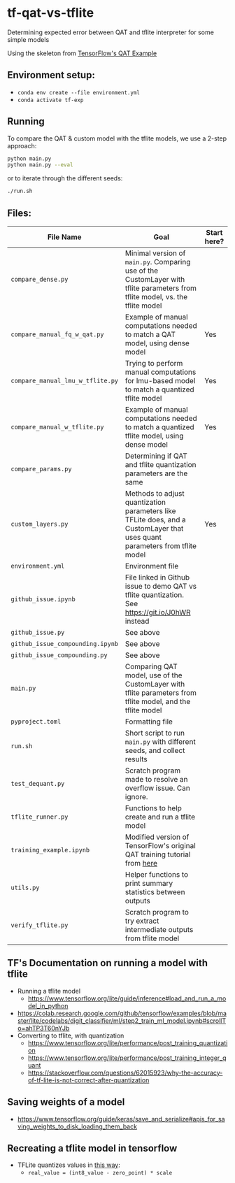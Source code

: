 # tf-qat-vs-tflite
Determining expected error between QAT and tflite interpreter for some simple models

Using the skeleton from [TensorFlow's QAT Example](https://www.tensorflow.org/model_optimization/guide/quantization/training_example)

## Environment setup:
- `conda env create --file environment.yml`
- `conda activate tf-exp`

## Running

To compare the QAT & custom model with the tflite models, we use a 2-step approach:
```bash
python main.py
python main.py --eval
```

or to iterate through the different seeds:

```bash
./run.sh
```

## Files:

| File Name                        | Goal                                                                                                                                                           | Start here? |
|----------------------------------|----------------------------------------------------------------------------------------------------------------------------------------------------------------|-------------|
| `compare_dense.py`               | Minimal version of `main.py`. Comparing use of the CustomLayer with tflite parameters from tflite model, vs. the tflite model                                  |             |
| `compare_manual_fq_w_qat.py`     | Example of manual computations needed to match a QAT model, using dense model                                                                                  | Yes         |
| `compare_manual_lmu_w_tflite.py` | Trying to perform manual computations for lmu-based model to match a quantized tflite model                                                                    | Yes         |
| `compare_manual_w_tflite.py`     | Example of manual computations needed to match a quantized tflite model, using dense model                                                                     | Yes         |
| `compare_params.py`              | Determining if QAT and tflite quantization parameters are the same                                                                                             |             |
| `custom_layers.py`               | Methods to adjust quantization parameters like TFLite does, and a CustomLayer that uses quant parameters from tflite model                                     | Yes         |
| `environment.yml`                | Environment file                                                                                                                                               |             |
| `github_issue.ipynb`             | File linked in Github issue to demo QAT vs tflite quantization. See https://git.io/J0hWR instead                                                               |             |
| `github_issue.py`                | See above                                                                                                                                                      |             |
| `github_issue_compounding.ipynb` | See above                                                                                                                                                      |             |
| `github_issue_compounding.py`    | See above                                                                                                                                                      |             |
| `main.py`                        | Comparing QAT model, use of the CustomLayer with tflite parameters from tflite model, and the tflite model                                                     |             |
| `pyproject.toml`                 | Formatting file                                                                                                                                                |             |
| `run.sh`                         | Short script to run `main.py` with different seeds, and collect results                                                                                        |             |
| `test_dequant.py`                | Scratch program made to resolve an overflow issue. Can ignore.                                                                                                 |             |
| `tflite_runner.py`               | Functions to help create and run a tflite model                                                                                                                |             |
| `training_example.ipynb`         | Modified version of TensorFlow's original QAT training tutorial from [here](https://www.tensorflow.org/model_optimization/guide/quantization/training_example) |             |
| `utils.py`                       | Helper functions to print summary statistics between outputs                                                                                                   |             |
| `verify_tflite.py`               | Scratch program to try extract intermediate outputs from tflite model                                                                                          |             |

## TF's Documentation on running a model with tflite
- Running a tflite model
    - https://www.tensorflow.org/lite/guide/inference#load_and_run_a_model_in_python
- https://colab.research.google.com/github/tensorflow/examples/blob/master/lite/codelabs/digit_classifier/ml/step2_train_ml_model.ipynb#scrollTo=ahTP3T60nYJb
- Converting to tflite, with quantization
    - https://www.tensorflow.org/lite/performance/post_training_quantization
    - https://www.tensorflow.org/lite/performance/post_training_integer_quant
    - https://stackoverflow.com/questions/62015923/why-the-accuracy-of-tf-lite-is-not-correct-after-quantization

## Saving weights of a model
- https://www.tensorflow.org/guide/keras/save_and_serialize#apis_for_saving_weights_to_disk_loading_them_back

## Recreating a tflite model in tensorflow
- TFLite quantizes values in [this way](https://www.tensorflow.org/lite/performance/quantization_spec#specification_summary):
    - `real_value = (int8_value - zero_point) * scale`
